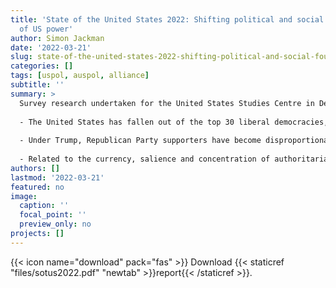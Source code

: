```yaml
---
title: 'State of the United States 2022: Shifting political and social foundations
  of US power'
author: Simon Jackman
date: '2022-03-21'
slug: state-of-the-united-states-2022-shifting-political-and-social-foundations-of-us-power
categories: []
tags: [uspol, auspol, alliance]
subtitle: ''
summary: >
  Survey research undertaken for the United States Studies Centre in December 2021 reveals a United States deeply divided, increasingly isolationist and pessimistic, undergoing substantial democratic backsliding and at risk of more. Specifically: 
  
  - The United States has fallen out of the top 30 liberal democracies, a trend that continues as many Republican-controlled states enact laws making voter registration and turnout burdensome and election administration subject to partisan interference.
  
  - Under Trump, Republican Party supporters have become disproportionately authoritarian and populist.
  
  - Related to the currency, salience and concentration of authoritarianism and populism among Republican voters are historically high levels of isolationism, a profound lack of optimism about the future of the United States, and deep partisan disagreements as to what problems the US faces — at home and abroad — and how to address them.
authors: []
lastmod: '2022-03-21'
featured: no
image:
  caption: ''
  focal_point: ''
  preview_only: no
projects: []
---
```


{{< icon name="download" pack="fas" >}} Download  {{< staticref "files/sotus2022.pdf" "newtab" >}}report{{< /staticref >}}.
